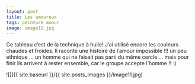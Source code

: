 ```yaml
---
layout: post
title: Les amoureux
tags: peinture amour
image: image11.jpg
---
```

Ce tableau c’est de la technique à huile! J’ai utilisé encore les couleurs chaudes et froides. Il raconte une histoire de l’amour impossible !!! un peu ethnique … un homme qui ne faisait pas parti du même cercle … mais pour finir ils arrivent à rester ensemble, car le groupe accepte l’homme !! :)

![]({{ site.baseurl }}/{{ site.posts_images }}/image11.jpg)
